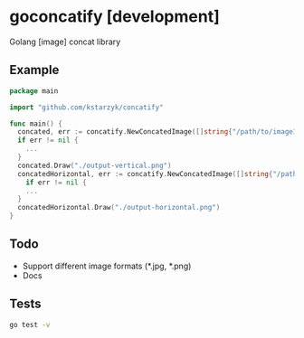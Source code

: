 # goconcatify [development]
Golang [image] concat library

## Example
```go
package main

import "github.com/kstarzyk/concatify"

func main() {
  concated, err := concatify.NewConcatedImage([]string{"/path/to/image1", "path/to/image2"}) 
  if err != nil {
    ...
  }
  concated.Draw("./output-vertical.png")
  concatedHorizontal, err := concatify.NewConcatedImage([]string{"/path/to/image1", "path/to/image2", ConcatedImageOptions{HORIZONTAL, false, false})
    if err != nil {
    ...
  }
  concatedHorizontal.Draw("./output-horizontal.png")
}
```

## Todo 
- Support different image formats (*.jpg, *.png)
- Docs


## Tests
```bash
go test -v
```

